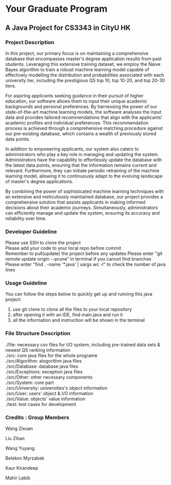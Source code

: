 # Your Graduate Program
## A Java Project for CS3343 in CityU HK

### Project Description
In this project, our primary focus is on maintaining a comprehensive database that encompasses master's degree application results from past students. Leveraging this extensive training dataset, we employ the Naive Bayes algorithm to train a robust machine learning model capable of effectively modelling the distribution and probabilities associated with each university tier, including the prestigious QS top 10, top 10-20, and top 20-30 tiers. 

For aspiring applicants seeking guidance in their pursuit of higher education, our software allows them to input their unique academic backgrounds and personal preferences. By harnessing the power of our state-of-the-art machine learning models, the software analyses the input data and provides tailored recommendations that align with the applicants' academic profiles and individual preferences. This recommendation process is achieved through a comprehensive matching procedure against our pre-existing database, which contains a wealth of previously stored data points.  

In addition to empowering applicants, our system also caters to administrators who play a key role in managing and updating the system. Administrators have the capability to effortlessly update the database with the latest data points, ensuring that the information remains current and relevant. Furthermore, they can initiate periodic retraining of the machine learning model, allowing it to continuously adapt to the evolving landscape of master's degree applications. 

By combining the power of sophisticated machine learning techniques with an extensive and meticulously maintained database, our project provides a comprehensive solution that assists applicants in making informed decisions about their academic journeys. Simultaneously, administrators can efficiently manage and update the system, ensuring its accuracy and reliability over time. 

### Developer Guideline 
Please use SSH to clone the project  
Please add your code to your local repo before commit  
Remember to pull(update) the project before any updates
Please enter "git remote update origin --prune" in terminal if you cannot find branches  
Please enter "find . -name '*.java' | xargs wc -l" to check the number of java lines

### Usage Guideline
You can follow the steps below to quickly get up and running this java project:
1. use git clone to clone all the files to your local repository
2. after opening it with an IDE, find main.java and run it
3. all the information and instruction will be shown in the terminal

### File Structure Description
./file: necessary csv files for I/O system, including pre-trained data sets & newest QS ranking information  
./src: core java files for the whole programe  
  ./src/Algorithm: alogorithm java files  
  ./src/Database: database java files  
  ./src/Exceptions: exception java files  
  ./src/Other: other necessary components  
  ./src/System: core part  
  ./src/University: universities's object information  
  ./src/User: users' object & I/O information  
  ./src/Value: objects' value information  
./test: test cases for development  

### Credits : Group Members
Wang Zixuan 

Liu Zihan

Wang Yuyang

Belekov Myrzabek

Kaur Kirandeep

Mahir Labib
